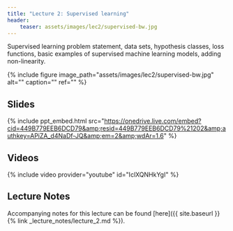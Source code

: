 ```yaml
---
title: "Lecture 2: Supervised learning"
header:
    teaser: assets/images/lec2/supervised-bw.jpg
---
```


Supervised learning problem statement, data sets, hypothesis classes, loss
functions, basic examples of supervised machine learning models, adding
non-linearity.

{% include figure
image_path="assets/images/lec2/supervised-bw.jpg"
alt="" caption="" ref=""
%}

## Slides

{% include ppt_embed.html src="https://onedrive.live.com/embed?cid=449B779EEB6DCD79&amp;resid=449B779EEB6DCD79%21202&amp;authkey=APiZA_d4NaDf-JQ&amp;em=2&amp;wdAr=1.6" %}

## Videos

{% include video provider="youtube" id="IclXQNHkYgI" %}

## Lecture Notes

Accompanying notes for this lecture can be found [here]({{ site.baseurl }}{% link _lecture_notes/lecture_2.md %}).
